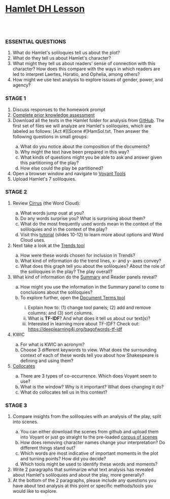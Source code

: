 <html>
  <head>
  <h1 style="text-decoration:underline;"><b>Hamlet DH Lesson</b></h1>
  </head>
  
  <br></br>
  <body>
  
  <h3><b>ESSENTIAL QUESTIONS</b></h3>
  <ol type="1">
    <li>What do Hamlet's soliloquies tell us about the plot?</li>
    <li>What do they tell us about Hamlet's character?</li>
    <li>What might they tell us about readers' sense of connection with this character? How does this compare with the ways in which readers are led to interpret Laertes, Horatio, and Ophelia, among others?</li>
    <li>How might we use text analysis to explore issues of gender, power, and agency?</li>
  </ol>
  </body>
  
  
  <body>
  <h3><b>STAGE 1</b></h3>
    <ol type="1"> 
      <li>Discuss responses to the homework prompt</li>
      <li><a href="https://goo.gl/forms/8fvfwqfdhgDq4mPW2">Complete prior knowledge assessment</a></li>
      <li>Download all the texts in the Hamlet folder for analysis from <a href="https://github.com/AshleySanders/DigShakespeare/tree/master/Hamlet">GitHub</a>. The first set of files we will analyze are Hamlet's soliloquies, which are labeled as follows: [Act #][Scene #]HamSol.txt. Then answer the following questions in small groups:</li>
        <ol type="a"> 
        <li>What do you notice about the composition of the documents?</li>
        <li>Why might the text have been prepared in this way?</li>
        <li>What kinds of questions might you be able to ask and answer given this partitioning of the play?</li>
        <li>How else could the play be partitioned?</li>
        </ol>
      <li>Open a browser window and navigate to <a href="http://voyant-tools.org">Voyant Tools</a></li>
      <li>Upload Hamlet's 7 soliloquies.</li>
      </ol>
      
  <h3><b>STAGE 2</b></h3>
    <ol type="1">
      <li>Review <a href="http://voyant-tools.org/?corpus=daaa71e1acbe221ad2ea67a0e66cba63&view=Cirrus">Cirrus</a> (the Word Cloud):</li>
        <ol type="a">
          <li>What words jump ouat at you?</li>
          <li>Do any words surprise you? What is surprising about them?</li>
          <li>What do the most frequently used words mean in the context of the soliloquies and in the context of the play?</li>
          <li>Visit this <a href="https://docs.google.com/presentation/d/1b3iZ3RLjhKcQ3Ji6RxO3v_a2a8AyKXK2qR-Xt2NSlYY/embed?start=false&loop=false&delayms=3000#slide=id.g1b2969a493_0_34">tutorial</a> (slides 10-12) to learn more about options and Word Cloud uses.
        </ol>
        <li>Next take a look at the <a href="http://voyant-tools.org/?bins=7&view=Trends&corpus=daaa71e1acbe221ad2ea67a0e66cba63">Trends tool</a></li>
          <ol type="a">
            <li>How were these words chosen for inclusion in Trends?</li>
            <li>What kind of information do the trend lines, x- and y- axes convey?</li>
            <li>What does this graph tell you about the soliloquies? About the role of the soliloquies in the play? The play overall?</li>
          </ol>
          <li>What kind of information do the <a href="http://voyant-tools.org/?corpus=daaa71e1acbe221ad2ea67a0e66cba63&view=Summary">Summary</a> and Reader panels reveal?</li>
            <ol type="a">
              <li>How might you use the information in the Summary panel to come to conclusions about the soliloquies?</li>
              <li>To explore further, open the <a href="http://voyant-tools.org/?corpus=daaa71e1acbe221ad2ea67a0e66cba63&view=corpusterms">Document Terms tool</a></li>
                <ol type="i">
                  <li>Explain how to: (1) change tool panels; (2) add and remove columns; and (3) sort columns.</li>
                  <li>What is <b>TF-IDF</b>? And what does it tell us about our text(s)?</li>
                  <li>Interested in learning more about TF-IDF? Check out: <a href="https://deeplearning4j.org/bagofwords-tf-idf">https://deeplearning4j.org/bagofwords-tf-idf</a></li>
                </ol>
            </ol>
            <li>KWIC</li>
            <ol type="a">
              <li>For what is KWIC an acronym?</li>
              <li>Choose 3 different keywords to view. What does the surrounding context of each of these words tell you about how Shakespeare is defining and using them?</li>
            </ol>
            <li><a href="http://voyant-tools.org/?corpus=48a62d4176dfd66c76d85c8cd6de8805&query=heaven&query=villain&query=i%27ll&query=like&query=sleep&query=soul&query=father&query=heart&query=tis&query=bear&view=CorpusCollocates">Collocates</a></li>
              <ol type="a">
                <li>There are 3 types of co-occurrence. Which does Voyant seem to use?</li>
                <li>What is the window? Why is it important? What does changing it do?</li>
                <li>What do collocates tell us in this context?</li>
              </ol>
          </ol>
    </ol>

   <h3><b>STAGE 3</b></h3>
    <ol type="1">
      <li>Compare insights from the soliloquies with an analysis of the play, split into scenes.</li>
        <ol type="a">
          <li>You can either download the scenes from github and upload them into Voyant or just go straight to the pre-loaded <a href="http://voyant-tools.org/?corpus=7b8d5168789e650ebbc9329af40810ad">corpus of scenes</a></li>
          <li>How does removing character names change your interpretation? Do different things stand out?</li>
          <li>Which words are most indicative of important moments in the plot and turning points? How did you decide?</li>
          <li>Which tools might be used to identify these words and moments?</li>
        </ol>
        <li>Write 2 paragraphs that summarize what text analysis has revealed about Hamlet's soliloquies and about the play, more generally?</li>
        <li>At the bottom of the 2 paragraphs, please include any questions you have about text analysis at this point or specific methods/tools you would like to explore.</li>
    </ol>

  </body>

</html>


